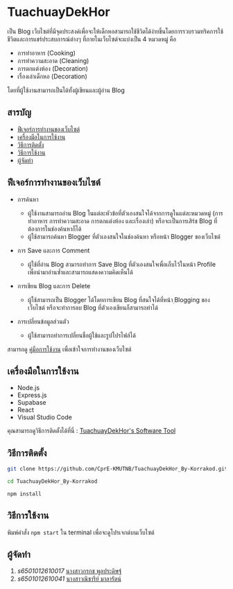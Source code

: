 
# TuachuayDekHor

เป็น Blog เว็บไซต์ที่มีจุดประสงค์เพื่อจะให้เด็กหอสามารถใช้ชีวิตได้ง่ายขึ้นโดยการรวบรวมทริคการใช้ชีวิตและการแชร์ประสบการณ์ต่างๆ ที่ภายในเว็บไซต์จะแบ่งเป็น 4 หมวดหมู่ คือ

- การทำอาหาร (Cooking)
- การทำความสะอาด (Cleaning)
- การตกแต่งห้อง (Decoration)
- เรื่องเล่าเด็กหอ (Decoration)

โดยที่ผู้ใช้งานสามารถเป็นได้ทั้งผู้เขียนและผู้อ่าน Blog

##  สารบัญ
- [ฟีเจอร์การทำงานของเว็บไซต์](#%E0%B8%9F%E0%B8%B5%E0%B9%80%E0%B8%88%E0%B8%AD%E0%B8%A3%E0%B9%8C%E0%B8%81%E0%B8%B2%E0%B8%A3%E0%B8%97%E0%B8%B3%E0%B8%87%E0%B8%B2%E0%B8%99%E0%B8%82%E0%B8%AD%E0%B8%87%E0%B9%80%E0%B8%A7%E0%B9%87%E0%B8%9A%E0%B9%84%E0%B8%8B%E0%B8%95%E0%B9%8C)
- [เครื่องมือในการใช้งาน](#%E0%B9%80%E0%B8%84%E0%B8%A3%E0%B8%B7%E0%B9%88%E0%B8%AD%E0%B8%87%E0%B8%A1%E0%B8%B7%E0%B8%AD%E0%B9%83%E0%B8%99%E0%B8%81%E0%B8%B2%E0%B8%A3%E0%B9%83%E0%B8%8A%E0%B9%89%E0%B8%87%E0%B8%B2%E0%B8%99)
- [วิธีการติดตั้ง](#%E0%B8%A7%E0%B8%B4%E0%B8%98%E0%B8%B5%E0%B8%81%E0%B8%B2%E0%B8%A3%E0%B8%95%E0%B8%B4%E0%B8%94%E0%B8%95%E0%B8%B1%E0%B9%89%E0%B8%87)
- [วิธีการใช้งาน](#%E0%B8%A7%E0%B8%B4%E0%B8%98%E0%B8%B5%E0%B8%81%E0%B8%B2%E0%B8%A3%E0%B9%83%E0%B8%8A%E0%B9%89%E0%B8%87%E0%B8%B2%E0%B8%99)
- [ผู้จัดทำ](#%E0%B8%9C%E0%B8%B9%E0%B9%89%E0%B8%88%E0%B8%B1%E0%B8%94%E0%B8%97%E0%B8%B3)

## ฟีเจอร์การทำงานของเว็บไซต์

 - การค้นหา
	 - ผู้ใช้งานสามารถอ่าน Blog ในแต่ละหัวข้อที่ตัวเองสนใจได้จากการดูในแต่ละหมวดหมู่ (การทำอาหาร การทำความสะอาด การตกแต่งห้อง และเรื่องเล่า) หรือจะเป็นการเสิร์ช Blog ที่ต้องการในช่องค้นหาก็ได้
	 - ผู้ใช้สามารถค้นหา Blogger ที่ตัวเองสนใจในช่องค้นหา หรือหน้า Blogger ของเว็บไซต์

- การ Save และการ Comment
	 - ผู้ใช้ที่อ่าน Blog สามารถทำการ Save ฺBlog ที่ตัวเองสนใจเพื่อเก็บไว้ในหน้า Profile เพื่อนำมาอ่านซ้ำและสามารถแสดงความคิดเห็นได้

- การเขียน Blog และการ Delete
	 - ผู้ใช้สามารถเป็น Blogger ได้โดยการเขียน Blog ที่สนใจได้ที่หน้า ฺBlogging ของเว็บไซต์ หรือจะทำการลบ Blog ที่ตัวเองเขียนก็สามารถทำได้

- การเปลี่ยนข้อมูลส่วนตัว
	- ผู้ใช้สามารถทำการเปลี่ยนชื่อผู้ใช้และรูปโปรไฟล์ได้


สามารถดู <a href="https://kmutnbacth-my.sharepoint.com/:b:/g/personal/s6501012610017_kmutnb_ac_th/ERyOlPUJdoVKlGrgXvMnLpIBnxcP480DJwfSZpPGEuZcJw?e=ErcjGo">คู่มือการใช้งาน</a> เพื่อเข้าใจการทำงานของเว็บไซต์ 

## เครื่องมือในการใช้งาน
- Node.js
- Express.js
- Supabase
- React
- Visual Studio Code

คุณสามารถดูวิธีการติดตั้งได้ที่นี่ : <a href="https://github.com/s6501012610017/TuachuayDekHor/wiki/TuachuayDekHor's-Software-Tool-Preparation">TuachuayDekHor's Software Tool</a>

## วิธีการติดตั้ง
``` bash
git clone https://github.com/CprE-KMUTNB/TuachuayDekHor_By-Korrakod.git

cd TuachuayDekHor_By-Korrakod

npm install
```

## วิธีการใช้งาน

พิมพ์คำสั่ง `npm start` ใน terminal เพื่อจะดูโปรเจกต์บนเว็บไซต์


##  ผู้จัดทำ

1. *s6501012610017*  <a href="https://github.com/s6501012610017">นางสาวกรกช พูลประดิษฐ์ </a>  
2. *s6501012610041* <a href="https://github.com/pumNicharee">นางสาวณิชารีย์ มาลารัตน์ </a>       
